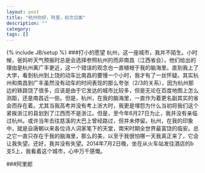 ```yaml
---
layout: post
title: "杭州你好，阿里，初次见面"
description: ""
category: 
tags: []
---
```

{% include JB/setup %}
###打小的愿望
杭州，这一座城市，我并不陌生。小时候，爸妈听天气预报时总是会选择参照杭州的而非南昌（江西省会）。他们给出的理由是杭州离广丰更近，这一个错误的观念也一直植根于我的脑海里。直到我上了大学，看到杭州到上饶的动车比南昌的要慢一个小时，我才有了一丝怀疑。其实杭州和南昌到广丰虽然没有动车的时间表现的那么夸张（2/3的关系），因为杭州那边的铁路饶了很多，应该是由于它发达的城市比较多，但是无论在百度地图上怎么测距，还是南昌近一些。但是，杭州，在我的脑海里，一直作为着更名副其实的省会而存在着。尤其当我高考并没有考上浙大时，我更是埋怨为什么当初将我们这个紧挨浙江的县划到了江西而不是浙江。但是，至今年6月27日为止，我并没有亲临过杭州。或许当年去往慈溪的大巴上曾经路过，但并未停留。杭州，在我的印象中，就是自唐朝以来各位诗人词家笔下的天堂，南宋时期全世界最富饶的临安。总之它一直只存在于我的脑海里，那么的美，以至于我很怕哪一天我真正来了，它会让我失望。还好，我并没有失望。2014年7月2日晚，坐在从火车站发往酒店的b支5上，我看着这个城市，心中万千感慨。

###阿里郎
